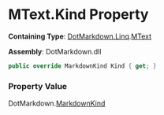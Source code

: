 # MText\.Kind Property

**Containing Type**: [DotMarkdown.Linq](../../README.md)\.[MText](../README.md)

**Assembly**: DotMarkdown\.dll

```csharp
public override MarkdownKind Kind { get; }
```

### Property Value

DotMarkdown\.[MarkdownKind](../../../MarkdownKind/README.md)

